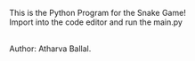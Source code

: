 This is the Python Program for the Snake Game! <br>
Import into the code editor and run the main.py <br><br>


Author: Atharva Ballal.
